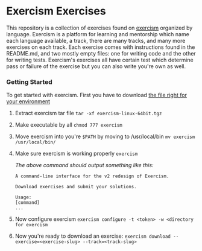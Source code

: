 # Exercism Exercises

This repository is a collection of exercises found on [exercism](https://exercism.org) organized by language. Exercism is a platform for learning and mentorship which name each language available, a track, there are many tracks, and many more exercises on each track. Each exercise comes with instructions found in the README.md, and two mostly empty files: one for writing code and the other for writing tests. Exercism's exercises all have certain test which determine pass or failure of the exercise but you can also write you're own as well.

### Getting Started
To get started with exercism. First you have to download [the file right for your environment](https://github.com/exercism/cli/releases/tag/v3.1.0)


1. Extract exercism tar file
`tar -xf exercism-linux-64bit.tgz`


2. Make executable by all
`chmod 777 exercism`


3. Move exercism into you're `$PATH` by moving to /usr/local/bin
`mv exercism /usr/local/bin/`


4. Make sure exercism is working properly
`exercism`

    *The above command should output something like this:*
    ```
    A command-line interface for the v2 redesign of Exercism.

    Download exercises and submit your solutions.

    Usage:
    [command]
    ...
    ```

5. Now configure exercism
`exercism configure -t <token> -w <directory for exercism`


6. Now you're ready to download an exercise:
`exercism download --exercise=<exercise-slug> --track=<track-slug>`


